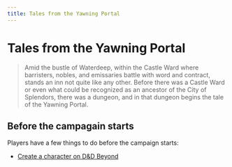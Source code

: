 ```yaml
---
title: Tales from the Yawning Portal
---
```


# Tales from the Yawning Portal

> Amid the bustle of Waterdeep, within the Castle Ward where barristers, nobles, and emissaries battle with word and contract, stands an inn not quite like any other. Before there was a Castle Ward or even what could be recognized as an ancestor of the City of Splendors, there was a dungeon, and in that dungeon begins the tale of the Yawning Portal.

## Before the campagain starts

Players have a few things to do before the campaign starts:

* [Create a character on D&D Beyond][beyond-tftyp]

[beyond-tftyp]: https://ddb.ac/campaigns/join/157977689181822
